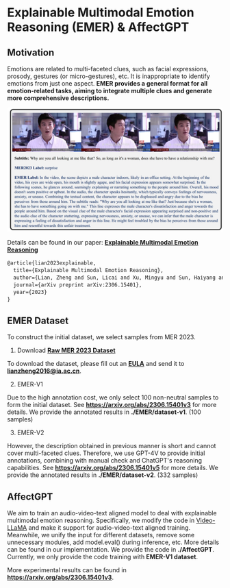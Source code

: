 # Explainable Multimodal Emotion Reasoning (EMER) & AffectGPT 



## Motivation

Emotions are related to multi-faceted clues, such as facial expressions, prosody, gestures (or micro-gestures), etc. It is inappropriate to identify emotions from just one aspect. **EMER provides a general format for all emotion-related tasks, aiming to integrate multiple clues and generate more comprehensive descriptions.**

<img src="image\example.png" alt="example " style="zoom:80%;" />

Details can be found in our paper: [**Explainable Multimodal Emotion Reasoning**](https://arxiv.org/pdf/2306.15401.pdf)

```tex
@article{lian2023explainable,
  title={Explainable Multimodal Emotion Reasoning},
  author={Lian, Zheng and Sun, Licai and Xu, Mingyu and Sun, Haiyang and Xu, Ke and Wen, Zhuofan and Chen, Shun and Liu, Bin and Tao, Jianhua},
  journal={arXiv preprint arXiv:2306.15401},
  year={2023}
}
```



## EMER Dataset

To construct the initial dataset, we select samples from MER 2023.

1. Download [**Raw MER 2023 Dataset**](https://dl.acm.org/doi/abs/10.1145/3581783.3612836)

To download the dataset, please fill out an [**EULA**](https://drive.google.com/file/d/1LOW2e6ZuyUjurVF0SNPisqSh4VzEl5lN) and send it to **lianzheng2016@ia.ac.cn**.



2. EMER-V1

Due to the high annotation cost, we only select 100 non-neutral samples to form the initial dataset. See **https://arxiv.org/abs/2306.15401v3** for more details. We provide the annotated results in **./EMER/dataset-v1**. (100 samples)



3. EMER-V2

However, the description obtained in previous manner is short and cannot cover multi-faceted clues. Therefore, we use GPT-4V to provide initial annotations, combining with manual check and ChatGPT's reasoning capabilities. See **https://arxiv.org/abs/2306.15401v5** for more details. We provide the annotated results in **./EMER/dataset-v2**. (332 samples)



## AffectGPT

We aim to train an audio-video-text aligned model  to deal with explainable multimodal emotion reasoning. Specifically, we modify the code in [Video-LLaMA](https://github.com/DAMO-NLP-SG/Video-LLaMA) and make it support for audio-video-text aligned training. Meanwhile, we unify the input for different datasets, remove some unnecessary modules, add model.eval() during inference, etc. More details can be found in our implementation. We provide the code in **./AffectGPT**. Currently, we only provide the code training with **EMER-V1 dataset**.

More experimental results can be found in **https://arxiv.org/abs/2306.15401v3**.
